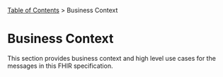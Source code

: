 <p id="breadcrumb">

[Table of Contents](Home) > Business Context

</p>


# Business Context


This section provides business context and high level use cases for the messages in this FHIR specification.

